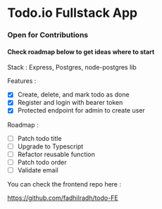 # Todo.io Fullstack App 

### Open for Contributions
#### Check roadmap below to get ideas where to start

Stack : Express, Postgres, node-postgres lib

Features : 

- [x] Create, delete, and mark todo as done
- [x] Register and login with bearer token
- [x] Protected endpoint for admin to create user

Roadmap : 

- [ ] Patch todo title
- [ ] Upgrade to Typescript 
- [ ] Refactor reusable function
- [ ] Patch todo order
- [ ] Validate email

You can check the frontend repo here :

https://github.com/fadhilradh/todo-FE

